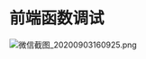 # 前端函数调试

![微信截图_20200903160925.png](https://cdn.nlark.com/yuque/0/2020/png/1431516/1599121362031-86c77271-d1b4-4111-8dc8-d5a3aa2c21d4.png#align=left&display=inline&height=946&margin=%5Bobject%20Object%5D&name=%E5%BE%AE%E4%BF%A1%E6%88%AA%E5%9B%BE_20200903160925.png&originHeight=946&originWidth=1920&size=84282&status=done&style=none&width=1920)
